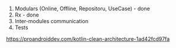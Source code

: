 1) Modulars (Online, Offline, Repositoru, UseCase) - done
2) Rx - done
3) Inter-modules communication
4) Tests



https://proandroiddev.com/kotlin-clean-architecture-1ad42fcd97fa
